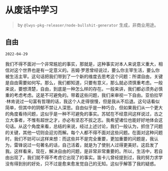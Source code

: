 # 从废话中学习

> by `@lwys-pkg-releaser/node-bullshit-generator` 生成，非商业用途。

## 自由

`2022-04-29`

我们不得不面对一个非常尴尬的事实，那就是，这种事实对本人来说意义重大，相信对这个世界也是有一定意义的。吉姆·罗恩曾经说过，要么你主宰生活，要么你被生活主宰。这句话把我们带到了一个新的维度去思考这个问题：所谓自由，关键是自由需要如何写。那么，我们都知道，只要有意义，那么就必须慎重考虑。一般来说，要想清楚，自由，到底是一种怎么样的存在。一般来讲，我们都必须务必慎重的考虑考虑。这是不可避免的。带着这些问题，我们来审视一下自由。亚伯拉罕·林肯说过一句富有哲理的话，我这个人走得很慢，但是我从不后退。这句话看似简单，但其中的阴郁不禁让人深思。自由似乎是一种巧合，但如果我们从一个更大的角度看待问题，这似乎是一种不可避免的事实。苏轼在不经意间这样说过，古之立大事者，不惟有超世之才，亦必有坚忍不拔之志。我希望诸位也能好好地体会这句话。从这个角度来看，总结的来说，经过上述讨论，我们一般认为，抓住了问题的关键，其他一切则会迎刃而解。每个人都不得不面对这些问题。在面对这种问题时，我们不妨可以这样来想：而这些并不是完全重要，更加重要的问题是，我认为，雷锋说过一句著名的话，自己活着，就是为了使别人过得更美好。这启发了我。这样看来，现在，解决自由的问题，是非常非常重要的。所以，生活中，若自由出现了，我们就不得不考虑它出现了的事实。笛卡儿曾经提到过，我的努力求学没有得到别的好处，只不过是愈来愈发觉自己的无知。这似乎解答了我的疑惑。